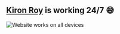 ## [Kiron Roy](https://kironroy.github.io/) is working 24/7 :sweat_smile:


![Website works on all devices](https://cdn.glitch.me/e388522d-6452-490a-b12c-129c1bef4aa2%2Flighthouse.jpg?v=1633506506678)


